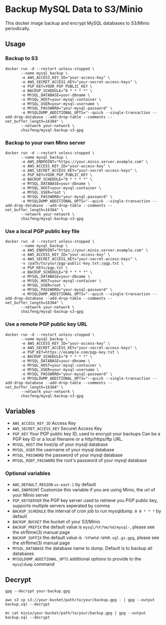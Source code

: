 # Backup MySQL Data to S3/Minio

This docker image backup and encrypt MySQL databases to S3/Minio periodically.

## Usage

### Backup to S3

    docker run -d --restart unless-stopped \
           --name mysql_backup \
           -e AWS_ACCESS_KEY_ID="your-access-key" \
           -e AWS_SECRET_ACCESS_KEY="your-secret-access-keys" \
           -e PGP_KEY=YOUR_PGP_PUBLIC_KEY \
           -e BACKUP_SCHEDULE="0 * * * *" \
           -e MYSQL_DATABASE=your-dbname \
           -e MYSQL_HOST=your-mysql-container \
           -e MYSQL_USER=your-mysql-username \
           -e MYSQL_PASSWORD="your-mysql-password" \
           -e MYSQLDUMP_ADDITIONAL_OPTS="--quick --single-transaction --add-drop-database --add-drop-table --comments --net_buffer_length=16384" \
           --network your-network \
           chaifeng/mysql-backup-s3-gpg

### Backup to your own Mino server

    docker run -d --restart unless-stopped \
           --name mysql_backup \
           -e AWS_ENDPOINT="https://your.minio.server.example.com" \
           -e AWS_ACCESS_KEY_ID="your-access-key" \
           -e AWS_SECRET_ACCESS_KEY="your-secret-access-keys" \
           -e PGP_KEY=YOUR_PGP_PUBLIC_KEY \
           -e BACKUP_SCHEDULE="0 * * * *" \
           -e MYSQL_DATABASE=your-dbname \
           -e MYSQL_HOST=your-mysql-container \
           -e MYSQL_USER=root \
           -e MYSQL_PASSWORD="your-mysql-password" \
           -e MYSQLDUMP_ADDITIONAL_OPTS="--quick --single-transaction --add-drop-database --add-drop-table --comments --net_buffer_length=16384" \
           --network your-network \
           chaifeng/mysql-backup-s3-gpg

### Use a local PGP public key file

    docker run -d --restart unless-stopped \
           --name mysql_backup \
           -e AWS_ENDPOINT="https://your.minio.server.example.com" \
           -e AWS_ACCESS_KEY_ID="your-access-key" \
           -e AWS_SECRET_ACCESS_KEY="your-secret-access-keys" \
           -v /path/to/your/pgp-public-key.txt:/pgp.txt \
           -e PGP_KEY=/pgp.txt \
           -e BACKUP_SCHEDULE="0 * * * *" \
           -e MYSQL_DATABASE=your-dbname \
           -e MYSQL_HOST=your-mysql-container \
           -e MYSQL_USER=root \
           -e MYSQL_PASSWORD="your-mysql-password" \
           -e MYSQLDUMP_ADDITIONAL_OPTS="--quick --single-transaction --add-drop-database --add-drop-table --comments --net_buffer_length=16384" \
           --network your-network \
           chaifeng/mysql-backup-s3-gpg

### Use a remote PGP public key URL

    docker run -d --restart unless-stopped \
           --name mysql_backup \
           -e AWS_ACCESS_KEY_ID="your-access-key" \
           -e AWS_SECRET_ACCESS_KEY="your-secret-access-keys" \
           -e PGP_KEY=https://example.com/pgp-key.txt \
           -e BACKUP_SCHEDULE="0 * * * *" \
           -e MYSQL_DATABASE=your-dbname \
           -e MYSQL_HOST=your-mysql-container \
           -e MYSQL_USER=your-mysql-username \
           -e MYSQL_PASSWORD="your-mysql-password" \
           -e MYSQLDUMP_ADDITIONAL_OPTS="--quick --single-transaction --add-drop-database --add-drop-table --comments --net_buffer_length=16384" \
           --network your-network \
           chaifeng/mysql-backup-s3-gpg


## Variables

- `AWS_ACCESS_KEY_ID`
  Access Key
- `AWS_SECRET_ACCESS_KEY`
  Securet Access Key
- `PGP_KEY`
  Your PGP public key ID, used to encrypt your backups
  Can be a PGP key ID or a local filename or a http/https/ftp URL.
- `MYSQL_HOST`
  the host/ip of your mysql database
- `MYSQL_USER`
  the username of your mysql database
- `MYSQL_PASSWORD`
  the password of your mysql database
- `MYSQL_ROOT_PASSWORD`
  the root's password of your mysql database

### Optional variables
- `AWS_DEFAULT_REGION`
  `us-east-1` by default
- `AWS_ENDPOINT`
  Customize this variable if you are using Minio, the url of your Minio server
- `PGP_KEYSERVER`
  the PGP key server used to retrieve you PGP public key, supports multiple servers seperated by comma
- `BACKUP_SCHEDULE`
  the interval of cron job to run mysqldump. `0 0 * * *` by default
- `BACKUP_BUCKET`
  the bucket of your S3/Minio
- `BACKUP_PREFIX`
  the default value is `mysql/%Y/%m/%d/mysql-`, please see the strftime(3) manual page
- `BACKUP_SUFFIX`
  the default value is `-%Y%m%d-%H%M.sql.gz.gpg`, please see the strftime(3) manual page
- `MYSQL_DATABASE`
  the database name to dump. Default is to backup all databases
- `MYSQLDUMP_ADDITIONAL_OPTS`
  additional options to provide to the `mysqldump` command

## Decrypt

    gpg --decrypt your-backup.gpg

    aws s3 cp s3://your-bucket/path/to/your/backup.gpg - | gpg --output backup.sql --decrypt

    mc cat minio/your-bucket/path/to/your/backup.gpg | gpg --output backup.sql --decrypt
